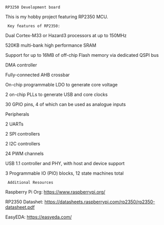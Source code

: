     RP3250 Development board
This is my hobby project featuring RP2350 MCU.

     Key features of RP2350:

Dual Cortex-M33 or Hazard3 processors at up to 150MHz

520KB multi-bank high performance SRAM

Support for up to 16MB of off-chip Flash memory via dedicated QSPI bus

DMA controller

Fully-connected AHB crossbar

On-chip programmable LDO to generate core voltage

2 on-chip PLLs to generate USB and core clocks

30 GPIO pins, 4 of which can be used as analogue inputs

Peripherals

2 UARTs

2 SPI controllers

2 I2C controllers

24 PWM channels

USB 1.1 controller and PHY, with host and device support

3 Programmable IO (PIO) blocks, 12 state machines total

     Additional Resources

Raspberry Pi Org: https://www.raspberrypi.org/

RP2350 Datashet: https://datasheets.raspberrypi.com/rp2350/rp2350-datasheet.pdf   

EasyEDA: https://easyeda.com/

